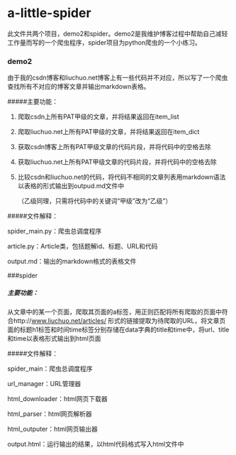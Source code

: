 # a-little-spider
此文件共两个项目，demo2和spider。demo2是我维护博客过程中帮助自己减轻工作量而写的一个爬虫程序，spider项目为python爬虫的一个小练习。

### demo2

由于我的csdn博客和liuchuo.net博客上有一些代码并不对应，所以写了一个爬虫查找所有不对应的博客文章并输出markdown表格。

#####主要功能：

1. 爬取csdn上所有PAT甲级的文章，并将结果返回在item_list

2. 爬取liuchuo.net上所有PAT甲级的文章，并将结果返回在item_dict

3. 获取csdn博客上所有PAT甲级文章的代码片段，并将代码中的空格去除

4. 获取liuchuo.net上所有PAT甲级文章的代码片段，并将代码中的空格去除

5. 比较csdn和liuchuo.net的代码，将代码不相同的文章列表用markdown语法以表格的形式输出到outpud.md文件中

   （乙级同理，只需将代码中的关键词“甲级”改为“乙级”）

#####文件解释：

spider_main.py：爬虫总调度程序

article.py：Article类，包括题解id、标题、URL和代码

output.md：输出的markdown格式的表格文件



###spider

##### 主要功能：

从文章中的某一个页面，爬取其页面的a标签，用正则匹配将所有爬取的页面中符合http://www.liuchuo.net/articles/  形式的链接提取为待爬取的URL，将文章页面的标题h1标签和时间time标签分别存储在data字典的title和time中，将url、title和time以表格形式输出到html页面

#####文件解释：

spider_main：爬虫总调度程序

url_manager：URL管理器

html_downloader：html网页下载器

html_parser：html网页解析器

html_outputer：html网页输出器

output.html：运行输出的结果，以html代码格式写入html文件中
